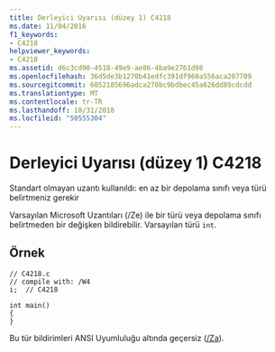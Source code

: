 ```yaml
---
title: Derleyici Uyarısı (düzey 1) C4218
ms.date: 11/04/2016
f1_keywords:
- C4218
helpviewer_keywords:
- C4218
ms.assetid: d6c3cd90-4518-49e9-ae86-4ba9e2761d98
ms.openlocfilehash: 36d5de3b1270b41edfc391df960a556aca207709
ms.sourcegitcommit: 6052185696adca270bc9bdbec45a626dd89cdcdd
ms.translationtype: MT
ms.contentlocale: tr-TR
ms.lasthandoff: 10/31/2018
ms.locfileid: "50555304"
---
```

# <a name="compiler-warning-level-1-c4218"></a>Derleyici Uyarısı (düzey 1) C4218

Standart olmayan uzantı kullanıldı: en az bir depolama sınıfı veya türü belirtmeniz gerekir

Varsayılan Microsoft Uzantıları (/Ze) ile bir türü veya depolama sınıfı belirtmeden bir değişken bildirebilir. Varsayılan türü `int`.

## <a name="example"></a>Örnek

```
// C4218.c
// compile with: /W4
i;  // C4218

int main()
{
}
```

Bu tür bildirimleri ANSI Uyumluluğu altında geçersiz ([/Za](../../build/reference/za-ze-disable-language-extensions.md)).